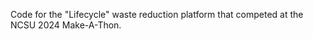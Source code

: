 <p>Code for the "Lifecycle" waste reduction platform that competed at the NCSU 2024 Make-A-Thon.</p>
